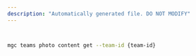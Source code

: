 ```yaml
---
description: "Automatically generated file. DO NOT MODIFY"
---
```


```bash


mgc teams photo content get --team-id {team-id}

```